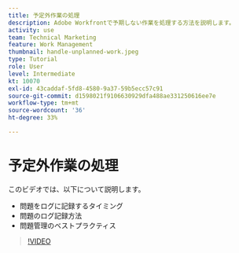 ```yaml
---
title: 予定外作業の処理
description: Adobe Workfrontで予期しない作業を処理する方法を説明します。
activity: use
team: Technical Marketing
feature: Work Management
thumbnail: handle-unplanned-work.jpeg
type: Tutorial
role: User
level: Intermediate
kt: 10070
exl-id: 43caddaf-5fd8-4580-9a37-59b5ecc57c91
source-git-commit: d1598021f9106630929dfa488ae331250616ee7e
workflow-type: tm+mt
source-wordcount: '36'
ht-degree: 33%

---
```


# 予定外作業の処理

このビデオでは、以下について説明します。

* 問題をログに記録するタイミング
* 問題のログ記録方法
* 問題管理のベストプラクティス

>[!VIDEO](https://video.tv.adobe.com/v/3419488/?quality=12&learn=on)
